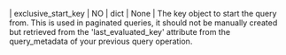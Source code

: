| exclusive_start_key | NO | dict | None | The key object to start the query from. This is used in paginated queries, it should not be manually created but retrieved from the 'last_evaluated_key' attribute from the query_metadata of your previous query operation.